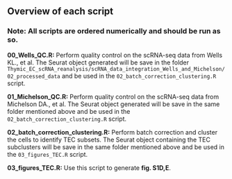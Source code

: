 ## Overview of each script

### Note: All scripts are ordered numerically and should be run as so.

**00_Wells_QC.R:** Perform quality control on the scRNA-seq data from Wells KL., et al. The Seurat object generated will be save in the folder `Thymic_EC_scRNA_reanalysis/scRNA_data_integration_Wells_and_Michelson/02_processed_data` and be used in the `02_batch_correction_clustering.R` script.

**01_Michelson_QC.R:** Perform quality control on the scRNA-seq data from Michelson DA., et al. The Seurat object generated will be save in the same folder mentioned above and be used in the `02_batch_correction_clustering.R` script.

**02_batch_correction_clustering.R:** Perform batch correction and cluster the cells to identify TEC subsets. The Seurat object containing the TEC subclusters will be save in the same folder mentioned above and be used in the `03_figures_TEC.R` script.

**03_figures_TEC.R:** Use this script to generate **fig. S1D,E**. 
